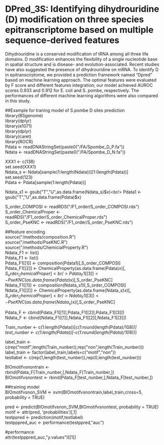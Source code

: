 # DPred_3S: Identifying dihydrouridine (D) modification on three species epitranscriptome based on multiple sequence-derived features 
Dihydrouridine is a conserved modification of tRNA among all three life domains. D modification enhances the flexibility of a single nucleotide base in spatial structure and is disease- and evolution-associated. Recent studies have also suggested the presence of dihydrouridine on mRNA. To identify D in epitranscirptome, we provided a prediction framework named “Dpred” based on machine learning approach. The optimal features were evaluated by F score and different features integration; our model achieved AUROC scores 0.933 and 0.912 for E. coli and S. pombe, respectively. The performances of different machine learning algorithms were also compared in this study. 

##Example for traning model of S.pombe D sites prediction<br/>
library(BSgenome)<br/>
library(dplyr)<br/>
library(e1071)<br/>
library(dplyr)<br/>
library(caret)<br/>
library(ROCR)<br/>
Pdata <- readDNAStringSet(paste0("/FA/Spombe_D_P.fa"))<br/>
Ndata <- readDNAStringSet(paste0("/FA/Spombe_D_N.fa"))<br/>

XXX1 <- c(138)<br/>
set.seed(XXX1)<br/>
Ndata_s <- Ndata[sample(1:length(Ndata))][1:(length(Pdata))]<br/>
set.seed(123)<br/>
Pdata <- Pdata[sample(1:length(Pdata))]<br/>

Ndata_s1 <- gsub("T","U",as.data.frame(Ndata_s)$x)<br/>
Pdata1 <- gsub("T","U",as.data.frame(Pdata)$x)<br/>

S_order_COMPOSI <- readRDS("/F1_order/S_order_COMPOSI.rds")<br/>
S_order_ChemicalProper <- readRDS("/F1_order/S_order_ChemicalProper.rds")<br/>
S_order_PseKNC <- readRDS("/F1_order/S_order_PseKNC.rds")<br/>

##feature encoding<br/>
source("/methods/composition.R")<br/>
source("/methods/PseKNC.R")<br/>
source("/methods/ChemicialProperty.R")<br/>
Ndata_F1 <- list()<br/>
Pdata_F1 <- list()<br/>
Pdata_F1[[1]] <- composition(Pdata1)[,S_order_COMPOSI]<br/>
Pdata_F1[[2]] <- ChemicalProperty(as.data.frame(Pdata)$x)[,S_order_ChemicalProper]<br/>
Pdata_F1[[3]] <- PseKNC(as.data.frame(Pdata)$x)[,S_order_PseKNC]<br/>
Ndata_F1[[1]] <- composition(Ndata_s1)[,S_order_COMPOSI]<br/>
Ndata_F1[[2]] <- ChemicalProperty(as.data.frame(Ndata_s)$x)[,S_order_ChemicalProper]<br/>
Ndata_F1[[3]] <- PseKNC(as.data.frame(Ndata_s)$x)[,S_order_PseKNC]<br/>


Pdata_F <- cbind(Pdata_F1[[1]],Pdata_F1[[2]],Pdata_F1[[3]])<br/>
Ndata_F <- cbind(Ndata_F1[[1]],Ndata_F1[[2]],Ndata_F1[[3]])<br/>

Train_nunber <- c(1:length(Pdata))[c(1:round(length(Pdata)/10*8))]<br/>
test_nunber <- c(1:length(Pdata))[-c(1:round(length(Pdata)/10*8))]<br/>


label_train <- c(rep("motif",length(Train_nunber)),rep("non",length(Train_nunber)))<br/>
label_train <- factor(label_train,labels=c("motif","non"))<br/>
testlabel <- c(rep(1,length(test_nunber)),rep(0,length(test_nunber)))<br/>

BIOmotifvsnontrain <- rbind(Pdata_F[Train_nunber,],Ndata_F[Train_nunber,])<br/>
BIOmotifvsnontest <- rbind(Pdata_F[test_nunber,],Ndata_F[test_nunber,])<br/>

##training model<br/>
BIOmotifvsnon_SVM <- svm(BIOmotifvsnontrain,label_train,cross=5, probability = TRUE)<br/>

pred <- predict(BIOmotifvsnon_SVM,BIOmotifvsnontest, probability = TRUE)<br/>
motif <- attr(pred, 'probabilities')[,1]<br/>
testppred <- prediction(motif,testlabel)<br/>
testpppred_auc <- performance(testppred,"auc")<br/>

#performance<br/>
attr(testpppred_auc,"y.values")[[1]]
